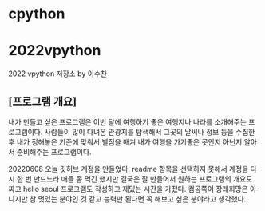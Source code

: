 # cpython
# 2022vpython
2022 vpython 저장소 by 이수찬
## [프로그램 개요]
내가 만들고 싶은 프로그램은 이번 달에 여행하기 좋은 여행지나 나라를 소개해주는 프로그램이다. 사람들이 많이 다녀온 관광지를 탐색해서 그곳의 날씨나 정보 등을 수집한 후 내가 정해놓은 기준에 맞춰서 별점을 매겨 내가 여행을 가기좋은 곳인지 아닌지 알아서 준비해주는 프로그램이다.  


20220608 오늘 깃허브 계정을 만들었다. readme 항목을 선택하지 못해서 계정을 다시 한 번 만드느라 애들 좀 먹긴 했지만 결국은 잘 만들어서 원하는 프로그램의 개요도 짜고 hello seoul 프로그램도 작성하고 재밌는 시간을 가졌다. 컴공쪽이 장래희망은 아니지만 참 멋있는 분야인 것 같고 능력만 된다면 꼭 해보고 싶은 분야라고 생각했다.

